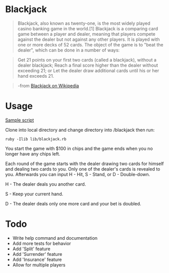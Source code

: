 # Blackjack

> Blackjack, also known as twenty-one, is the most widely played casino banking game in the world.[1] Blackjack is a comparing card game between a player and dealer, meaning that players compete against the dealer but not against any other players. It is played with one or more decks of 52 cards. The object of the game is to "beat the dealer", which can be done in a number of ways:

> Get 21 points on your first two cards (called a blackjack), without a dealer blackjack;
Reach a final score higher than the dealer without exceeding 21; or
Let the dealer draw additional cards until his or her hand exceeds 21.

> -from [Blackjack on Wikipedia](http://en.wikipedia.org/wiki/Blackjack)

# Usage

[Sample script](https://gist.github.com/jjlangholtz/a586f3f2da32ef45e272)

Clone into local directory and change directory into /blackjack then run:

    ruby -Ilib lib/blackjack.rb

You start the game with $100 in chips and the game ends when you no longer have
any chips left.

Each round of the game starts with the dealer drawing two cards for himself and dealing two
cards to you. Only one of the dealer's cards is revealed to you. Afterwards you
can input H - Hit, S - Stand, or D - Double-down.

H - The dealer deals you another card.

S - Keep your current hand.

D - The dealer deals only one more card and your bet is doubled.


# Todo

* Write help command and documentation
* Add more tests for behavior
* Add 'Split' feature
* Add 'Surrender' feature
* Add 'Insurance' feature
* Allow for multiple players
